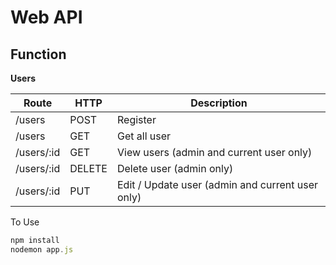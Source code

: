 # Web API

## Function

**Users**

| **Route**               | **HTTP** | **Description**                                     |
|-------------------------|----------|-----------------------------------------------------|
| /users 		              | POST     | Register 							                             |
| /users 					        | GET      | Get all user 							                         |
| /users/:id     			    | GET      | View users (admin and current user only)            |
| /users/:id  			      | DELETE   | Delete user (admin only)       									   |
| /users/:id 		          | PUT      | Edit / Update user (admin and current user only)		 |


To Use
```javascript
npm install
nodemon app.js
```
